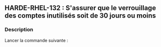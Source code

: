 ## HARDE-RHEL-132 : S'assurer que le verrouillage des comptes inutilisés soit de 30 jours ou moins

### Description

Lancer la commande suivante :

